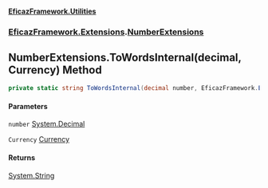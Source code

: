 #### [EficazFramework.Utilities](EficazFrameworkUtilities.md 'EficazFramework Utilities')
### [EficazFramework.Extensions](EficazFrameworkUtilities.md#EficazFramework.Extensions 'EficazFramework.Extensions').[NumberExtensions](EficazFramework.Extensions/NumberExtensions.md 'EficazFramework.Extensions.NumberExtensions')

## NumberExtensions.ToWordsInternal(decimal, Currency) Method

```csharp
private static string ToWordsInternal(decimal number, EficazFramework.Extensions.NumberExtensions.Currency Currency);
```
#### Parameters

<a name='EficazFramework.Extensions.NumberExtensions.ToWordsInternal(decimal,EficazFramework.Extensions.NumberExtensions.Currency).number'></a>

`number` [System.Decimal](https://docs.microsoft.com/en-us/dotnet/api/System.Decimal 'System.Decimal')

<a name='EficazFramework.Extensions.NumberExtensions.ToWordsInternal(decimal,EficazFramework.Extensions.NumberExtensions.Currency).Currency'></a>

`Currency` [Currency](EficazFramework.Extensions/NumberExtensions/Currency.md 'EficazFramework.Extensions.NumberExtensions.Currency')

#### Returns
[System.String](https://docs.microsoft.com/en-us/dotnet/api/System.String 'System.String')